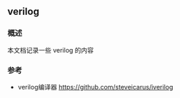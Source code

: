 ## verilog

### 概述

本文档记录一些 verilog 的内容

### 参考

- verilog编译器 https://github.com/steveicarus/iverilog
